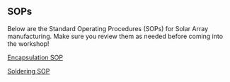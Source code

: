 SOPs
---

Below are the Standard Operating Procedures (SOPs) for Solar Array manufacturing. Make sure you review them as needed before coming into the workshop! 

[Encapsulation SOP](Documents/Encapsulation_SOP.docx)

[Soldering SOP](Documents/Solar_Cell_Soldering_SOP.docx)

